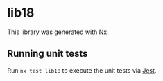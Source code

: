 # lib18

This library was generated with [Nx](https://nx.dev).

## Running unit tests

Run `nx test lib18` to execute the unit tests via [Jest](https://jestjs.io).
